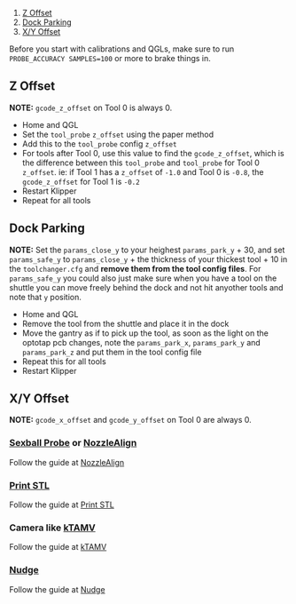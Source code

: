 1. [Z Offset](#z-offset)
2. [Dock Parking](#dock-parking)
3. [X/Y Offset](#xy-offset)

Before you start with calibrations and QGLs, make sure to run `PROBE_ACCURACY SAMPLES=100` or more to brake things in.

## Z Offset

**NOTE:** `gcode_z_offset` on Tool 0 is always 0.

- Home and QGL
- Set the `tool_probe` `z_offset` using the paper method
- Add this to the `tool_probe` config `z_offset`
- For tools after Tool 0, use this value to find the `gcode_z_offset`, which is the difference between this `tool_probe` and `tool_probe` for Tool 0 `z_offset`. ie: if Tool 1 has a `z_offset` of `-1.0` and Tool 0 is `-0.8`, the `gcode_z_offset` for Tool 1 is `-0.2`
- Restart Klipper
- Repeat for all tools


## Dock Parking

**NOTE:** Set the `params_close_y` to your heighest `params_park_y` + 30, and set `params_safe_y` to `params_close_y` + the thickness of your thickest tool + 10 in the `toolchanger.cfg` and **remove them from the tool config files**.  For `params_safe_y` you could also just make sure when you have a tool on the shuttle you can move freely behind the dock and not hit anyother tools and note that `y` position.

- Home and QGL
- Remove the tool from the shuttle and place it in the dock
- Move the gantry as if to pick up the tool, as soon as the light on the optotap pcb changes, note the `params_park_x`, `params_park_y` and `params_park_z` and put them in the tool config file
- Repeat this for all tools
- Restart Klipper


## X/Y Offset

**NOTE:** `gcode_x_offset` and `gcode_y_offset` on Tool 0 are always 0.

### [Sexball Probe](Bill-of-Materials#sexball-probe) or [NozzleAlign](https://github.com/viesturz/NozzleAlign)

Follow the guide at [NozzleAlign](https://github.com/viesturz/NozzleAlign)

### [Print STL](https://www.printables.com/model/201707-x-y-and-z-calibration-tool-for-idex-dual-extruder-)

Follow the guide at [Print STL](https://www.printables.com/model/201707-x-y-and-z-calibration-tool-for-idex-dual-extruder-)

### Camera like [kTAMV](https://github.com/TypQxQ/kTAMV)

Follow the guide at [kTAMV](https://github.com/TypQxQ/kTAMV)

### [Nudge](https://github.com/zruncho3d/nudge)

Follow the guide at [Nudge](https://github.com/zruncho3d/nudge)
